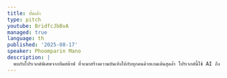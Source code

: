 ```yaml
---
title: บั้นเด้า
type: pitch
youtube: BridfcJbBvA
managed: true
language: th
published: '2025-08-17'
speaker: Phoomparin Mano
description: |
  พบกับโปรเจกต์พิเศษจากทีมสต๊าฟ ที่จะมาสร้างความบันเทิงให้กับทุกคนด้วยเกมเต้นสุดล้ำ โปรเจกต์นี้ใช้ AI ถึง 2 ตัวในการทำงาน โดยตัวหนึ่งจะทำหน้าที่สร้างจังหวะและแนวเพลงที่หลากหลาย ขณะที่อีกตัวจะคอยตรวจจับการเคลื่อนไหวของร่างกาย 2 ส่วนหลัก คือ 'อก' และ 'ตูด' ของผู้เล่น เพื่อนำมาคำนวณเป็นคะแนนความ 'แซ่บ' ผ่านตัวแปรอย่าง 'แซ่บ frame' และ 'ไม่แซ่บ frame' ความท้าทายของเกมนี้คือผู้เล่นจะต้องเต้นอย่างต่อเนื่อง เพราะหากหยุดเต้นเมื่อไหร่ เพลงก็จะหยุดเล่นทันที นอกจากนี้ยังสามารถเปลี่ยนแนวเพลงได้ตามใจชอบ ทั้ง K-POP หรือเพลงจากประเทศเพื่อนบ้านเพื่อ "รักษาวัฒนธรรม" พร้อมทั้งมีการท้าทายให้ผู้กล้ามาเต้นต่อเนื่องกัน 1 นาทีเพื่อชิงเงินรางวัล นับเป็นระบบสร้างความบันเทิงที่ผสมผสานเทคโนโลยีเข้ากับวัฒนธรรมการเต้นได้อย่างวายป่วงและลงตัวที่สุด
---
```

